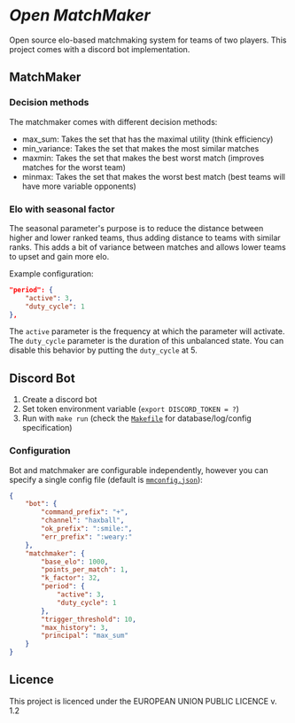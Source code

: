 # _Open MatchMaker_

Open source elo-based matchmaking system for teams of two players. This project
comes with a discord bot implementation.

## MatchMaker

### Decision methods

The matchmaker comes with different decision methods:

- max_sum: Takes the set that has the maximal utility (think efficiency)
- min_variance: Takes the set that makes the most similar matches
- maxmin: Takes the set that makes the best worst match (improves matches for the worst team)
- minmax: Takes the set that makes the worst best match (best teams will have more variable opponents)

### Elo with seasonal factor

The seasonal parameter's purpose is to reduce the distance between higher and lower
ranked teams, thus adding distance to teams with similar ranks. This adds a bit of
variance between matches and allows lower teams to upset and gain more elo.

Example configuration:

```json
"period": {
    "active": 3,
    "duty_cycle": 1
},
```

The `active` parameter is the frequency at which the parameter will activate. The `duty_cycle`
parameter is the duration of this unbalanced state. You can disable this behavior by putting
the `duty_cycle` at 5.

## Discord Bot

1. Create a discord bot
2. Set token environment variable (`export DISCORD_TOKEN = ?`)
3. Run with `make run` (check the [`Makefile`](Makefile) for database/log/config specification)

### Configuration

Bot and matchmaker are configurable independently, however you can specify a single
config file (default is [`mmconfig.json`](mmconfig.json)):

```json
{
    "bot": {
        "command_prefix": "+",
        "channel": "haxball",
        "ok_prefix": ":smile:",
        "err_prefix": ":weary:"
    },
    "matchmaker": {
        "base_elo": 1000,
        "points_per_match": 1,
        "k_factor": 32,
        "period": {
            "active": 3,
            "duty_cycle": 1
        },
        "trigger_threshold": 10,
        "max_history": 3,
        "principal": "max_sum"
    }
}
```

## Licence

This project is licenced under the EUROPEAN UNION PUBLIC LICENCE v. 1.2
